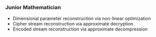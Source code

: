 ## 
### Junior Mathematician ###
- Dimensional parameter reconstruction via non-linear optimization
- Cipher stream reconstruction via approximate decryption
- Encoded stream reconstruction via approximate decompression
<br></br>
